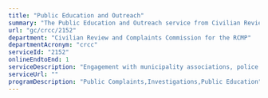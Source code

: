 ```yaml
---
title: "Public Education and Outreach"
summary: "The Public Education and Outreach service from Civilian Review and Complaints Commission for the RCMP is available end-to-end online, according to the GC Service Inventory."
url: "gc/crcc/2152"
department: "Civilian Review and Complaints Commission for the RCMP"
departmentAcronym: "crcc"
serviceId: "2152"
onlineEndtoEnd: 1
serviceDescription: "Engagement with municipality associations, police boards, provincial oversight bodies, aboriginal groups, as well as front-line service providers, such as court workers, legal education and information offices, settlement agencies and special interest groups, is vital to helping increase awareness of an individual's right to make a complaint against the conduct of an RCMP member."
serviceUrl: ""
programDescription: "Public Complaints,Investigations,Public Education"
---
```


